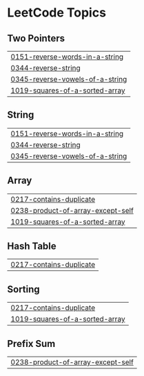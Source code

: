 

<!---LeetCode Topics Start-->
# LeetCode Topics
## Two Pointers
|  |
| ------- |
| [0151-reverse-words-in-a-string](https://github.com/neuralakarshit/leetcodewithAkarshit/tree/master/0151-reverse-words-in-a-string) |
| [0344-reverse-string](https://github.com/neuralakarshit/leetcodewithAkarshit/tree/master/0344-reverse-string) |
| [0345-reverse-vowels-of-a-string](https://github.com/neuralakarshit/leetcodewithAkarshit/tree/master/0345-reverse-vowels-of-a-string) |
| [1019-squares-of-a-sorted-array](https://github.com/neuralakarshit/leetcodewithAkarshit/tree/master/1019-squares-of-a-sorted-array) |
## String
|  |
| ------- |
| [0151-reverse-words-in-a-string](https://github.com/neuralakarshit/leetcodewithAkarshit/tree/master/0151-reverse-words-in-a-string) |
| [0344-reverse-string](https://github.com/neuralakarshit/leetcodewithAkarshit/tree/master/0344-reverse-string) |
| [0345-reverse-vowels-of-a-string](https://github.com/neuralakarshit/leetcodewithAkarshit/tree/master/0345-reverse-vowels-of-a-string) |
## Array
|  |
| ------- |
| [0217-contains-duplicate](https://github.com/neuralakarshit/leetcodewithAkarshit/tree/master/0217-contains-duplicate) |
| [0238-product-of-array-except-self](https://github.com/neuralakarshit/leetcodewithAkarshit/tree/master/0238-product-of-array-except-self) |
| [1019-squares-of-a-sorted-array](https://github.com/neuralakarshit/leetcodewithAkarshit/tree/master/1019-squares-of-a-sorted-array) |
## Hash Table
|  |
| ------- |
| [0217-contains-duplicate](https://github.com/neuralakarshit/leetcodewithAkarshit/tree/master/0217-contains-duplicate) |
## Sorting
|  |
| ------- |
| [0217-contains-duplicate](https://github.com/neuralakarshit/leetcodewithAkarshit/tree/master/0217-contains-duplicate) |
| [1019-squares-of-a-sorted-array](https://github.com/neuralakarshit/leetcodewithAkarshit/tree/master/1019-squares-of-a-sorted-array) |
## Prefix Sum
|  |
| ------- |
| [0238-product-of-array-except-self](https://github.com/neuralakarshit/leetcodewithAkarshit/tree/master/0238-product-of-array-except-self) |
<!---LeetCode Topics End-->